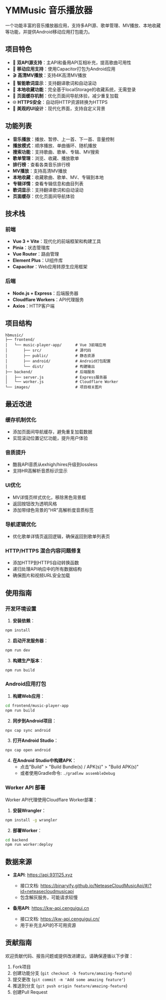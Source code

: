 # YMMusic 音乐播放器

一个功能丰富的音乐播放器应用，支持多API源、歌单管理、MV播放、本地收藏等功能，并提供Android移动应用打包能力。

## 项目特色

- 🎵 **双API源支持**：主API和备用API互相补充，提高歌曲可用性
- 📱 **移动应用支持**：使用Capacitor打包为Android应用
- 🎬 **高清MV播放**：支持4K高清MV播放
- 📃 **智能歌词显示**：支持翻译歌词和自动滚动
- 💾 **本地收藏功能**：完全基于localStorage的收藏系统，无需登录
- 🔄 **页面缓存机制**：优化页面间导航体验，减少重复加载
- 🌐 **HTTPS安全**：自动将HTTP资源转换为HTTPS
- 🎨 **美观的UI设计**：现代化界面，支持自定义背景

## 功能列表

- **音乐播放**：播放、暂停、上一首、下一首、音量控制
- **播放模式**：顺序播放、单曲循环、随机播放
- **搜索功能**：支持歌曲、歌单、专辑、MV搜索
- **歌单管理**：浏览、收藏、播放歌单
- **排行榜**：查看各类音乐排行榜
- **MV播放**：支持高清MV播放
- **本地收藏**：收藏歌曲、歌单、MV、专辑到本地
- **专辑详情**：查看专辑信息和曲目列表
- **歌词显示**：支持翻译歌词和自动滚动
- **页面缓存**：优化页面间导航体验

## 技术栈

### 前端
- **Vue 3 + Vite**：现代化的前端框架和构建工具
- **Pinia**：状态管理库
- **Vue Router**：路由管理
- **Element Plus**：UI组件库
- **Capacitor**：Web应用转原生应用框架

### 后端
- **Node.js + Express**：后端服务器
- **Cloudflare Workers**：API代理服务
- **Axios**：HTTP客户端

## 项目结构

```
hbmusic/
├── frontend/
│   └── music-player-app/      # Vue 3前端应用
│       ├── src/               # 源代码
│       ├── public/            # 静态资源
│       ├── android/           # Android打包配置
│       └── dist/              # 构建输出
├── backend/                   # 后端服务
│   ├── server.js              # Express服务器
│   └── worker.js              # Cloudflare Worker
└── images/                    # 项目相关图片
```

## 最近改进

### 缓存机制优化
- 添加页面间导航缓存，避免重复加载数据
- 实现滚动位置记忆功能，提升用户体验

### 音质提升
- 酷我API音质从exhigh/hires升级到lossless
- 支持HR高解析音质标识显示

### UI优化
- MV详情页样式优化，移除黑色背景框
- 返回按钮改为透明风格
- 添加带绿色背景的"HR"高解析度音质标签

### 导航逻辑优化
- 优化歌单详情页返回逻辑，确保返回到歌单列表页

### HTTP/HTTPS 混合内容问题修复
- 添加HTTP到HTTPS自动转换函数
- 递归处理API响应中的所有数据结构
- 确保图片和视频URL安全加载

## 使用指南

### 开发环境设置

1. **安装依赖**：
```bash
npm install
```

2. **启动开发服务器**：
```bash
npm run dev
```

3. **构建生产版本**：
```bash
npm run build
```

### Android应用打包

1. **构建Web应用**：
```bash
cd frontend/music-player-app
npm run build
```

2. **同步到Android项目**：
```bash
npx cap sync android
```

3. **打开Android Studio**：
```bash
npx cap open android
```

4. **在Android Studio中构建APK**：
   - 点击"Build" > "Build Bundle(s) / APK(s)" > "Build APK(s)"
   - 或者使用Gradle命令: `./gradlew assembleDebug`

### Worker API 部署

Worker API代理使用Cloudflare Worker部署：

1. **安装Wrangler**：
```bash
npm install -g wrangler
```

2. **部署Worker**：
```bash
cd backend
npm run worker:deploy
```

## 数据来源

- **主API**: https://api.931125.xyz
  - 接口文档: https://binaryify.github.io/NeteaseCloudMusicApi/#/?id=neteasecloudmusicapi
  - 包含解灰服务，可能请求较慢

- **备用API**: https://kw-api.cenguigui.cn
  - 接口文档: https://kw-api.cenguigui.cn/
  - 用于补充主API的不可用资源

## 贡献指南

欢迎贡献代码、报告问题或提供改进建议。请确保遵循以下步骤：

1. Fork项目
2. 创建功能分支 (`git checkout -b feature/amazing-feature`)
3. 提交更改 (`git commit -m 'Add some amazing feature'`)
4. 推送到分支 (`git push origin feature/amazing-feature`)
5. 创建Pull Request 
